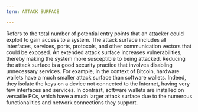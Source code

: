 ```yaml
---
term: ATTACK SURFACE

---
```

Refers to the total number of potential entry points that an attacker could exploit to gain access to a system. The attack surface includes all interfaces, services, ports, protocols, and other communication vectors that could be exposed. An extended attack surface increases vulnerabilities, thereby making the system more susceptible to being attacked. Reducing the attack surface is a good security practice that involves disabling unnecessary services. For example, in the context of Bitcoin, hardware wallets have a much smaller attack surface than software wallets. Indeed, they isolate the keys on a device not connected to the Internet, having very few interfaces and services. In contrast, software wallets are installed on versatile PCs, which have a much larger attack surface due to the numerous functionalities and network connections they support.